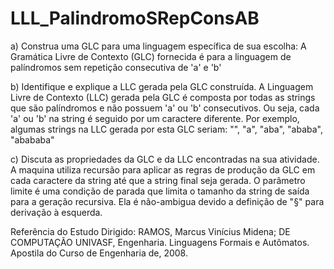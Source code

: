 # LLL_PalindromoSRepConsAB
a) Construa uma GLC para uma linguagem específica de sua escolha:
  A Gramática Livre de Contexto (GLC) fornecida é para a linguagem de palíndromos sem repetição consecutiva de 'a' e 'b'

b) Identifique e explique a LLC gerada pela GLC construída.
   A Linguagem Livre de Contexto (LLC) gerada pela GLC é composta por todas as strings que são palíndromos e não possuem 'a' ou 'b' consecutivos. Ou seja, cada 'a' ou 'b' na string é seguido por um caractere diferente. Por exemplo, algumas strings na LLC gerada por esta GLC seriam: "", "a", "aba", "ababa", "abababa"

c) Discuta as propriedades da GLC e da LLC encontradas na sua atividade.
   A maquina utiliza recursão para aplicar as regras de produção da GLC em cada caractere da string até que a string final seja gerada. O parâmetro limite é uma condição de parada que limita o tamanho da string de saída para a geração recursiva. Ela é não-ambigua devido a definição de "§" para derivação à esquerda.

Referência do Estudo Dirigido:
RAMOS, Marcus Vinícius Midena; DE COMPUTAÇÃO UNIVASF, Engenharia. Linguagens Formais e Autômatos. Apostila do Curso de Engenharia de, 2008.
